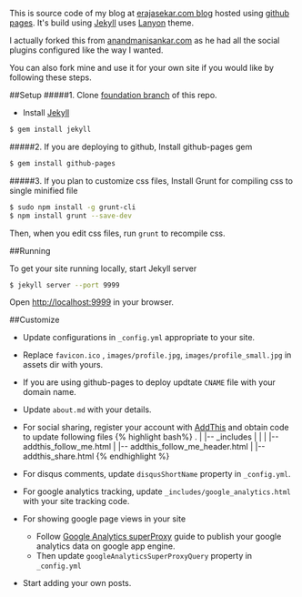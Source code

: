 This is source code of my blog at [erajasekar.com blog](http://erajasekar.com) hosted using [github pages](https://pages.github.com/). It's build using [Jekyll](http://jekyllrb.com/) uses [Lanyon](http://lanyon.getpoole.com/) theme.

I actually forked this from [anandmanisankar.com](http://anandmanisankar.com/) as he had all the social plugins configured like the way I wanted.

You can also fork mine and use it for your own site if you would like by following these steps.

##Setup
#####1. Clone [foundation branch](https://github.com/erajasekar/blog-jekyll/tree/foundation) of this repo.
* Install [Jekyll](http://jekyllrb.com/)  
```bash
$ gem install jekyll
```

#####2. If you are deploying to github, Install github-pages gem  
```bash
$ gem install github-pages
```

#####3. If you plan to customize css files, Install Grunt for compiling css to single minified file  
```bash
$ sudo npm install -g grunt-cli
$ npm install grunt --save-dev
```
  Then, when you edit css files, run `grunt` to recompile css.

##Running 

To get your site running locally, start Jekyll server
```bash
$ jekyll server --port 9999
```

Open [http://localhost:9999](http://localhost:9999) in your browser.

##Customize
+ Update configurations in `_config.yml` appropriate to your site.
+ Replace `favicon.ico` , `images/profile.jpg`, `images/profile_small.jpg` in assets dir with yours.
+ If you are using github-pages to deploy updtate `CNAME` file with your domain name.
+ Update `about.md` with your details.
+ For social sharing, register your account with [AddThis](http://www.addthis.com/) and obtain code to update following files
	{% highlight bash%} . | |-- _includes | | | |-- addthis_follow_me.html | |-- addthis_follow_me_header.html | |-- addthis_share.html
	{% endhighlight %}
 
+ For disqus comments, update `disqusShortName` property in `_config.yml`.
+ For google analytics tracking, update `_includes/google_analytics.html` with your site tracking code.
+ For showing google page views in your site
	+ Follow [Google Analytics superProxy](https://developers.google.com/analytics/solutions/google-analytics-super-proxy) guide to publish your google analytics data on google app engine.
	+ Then update `googleAnalyticsSuperProxyQuery` property in `_config.yml`
  
+ Start adding your own posts.